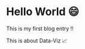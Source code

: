 # Hello World :smile:

This is my first blog entry !!

This is about Data-Viz :chart_with_upwards_trend:
